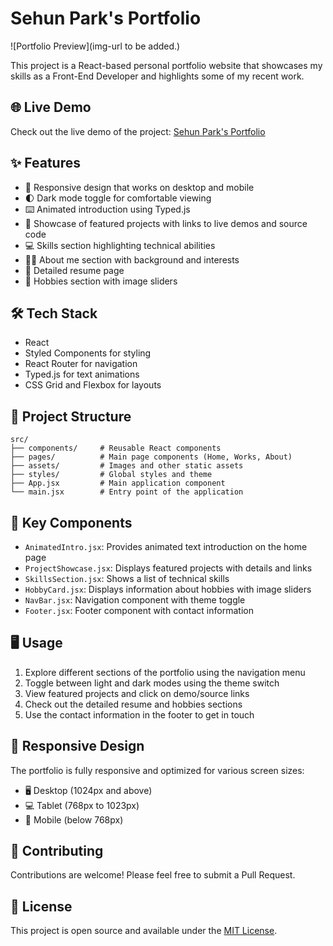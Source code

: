 # Sehun Park's Portfolio

![Portfolio Preview](img-url to be added.)

This project is a React-based personal portfolio website that showcases my skills as a Front-End Developer and highlights some of my recent work.

## 🌐 Live Demo

Check out the live demo of the project: [Sehun Park's Portfolio](https://sehundpark.netlify.app/)

## ✨ Features

- 📱 Responsive design that works on desktop and mobile
- 🌓 Dark mode toggle for comfortable viewing
- ⌨️ Animated introduction using Typed.js
- 🚀 Showcase of featured projects with links to live demos and source code
- 💻 Skills section highlighting technical abilities
- 👨‍💻 About me section with background and interests
- 📄 Detailed resume page
- 🎨 Hobbies section with image sliders

## 🛠️ Tech Stack

- React
- Styled Components for styling
- React Router for navigation
- Typed.js for text animations
- CSS Grid and Flexbox for layouts

## 📁 Project Structure

```
src/
├── components/     # Reusable React components
├── pages/          # Main page components (Home, Works, About)
├── assets/         # Images and other static assets
├── styles/         # Global styles and theme
├── App.jsx         # Main application component
└── main.jsx        # Entry point of the application
```

## 🧩 Key Components

- `AnimatedIntro.jsx`: Provides animated text introduction on the home page
- `ProjectShowcase.jsx`: Displays featured projects with details and links
- `SkillsSection.jsx`: Shows a list of technical skills
- `HobbyCard.jsx`: Displays information about hobbies with image sliders
- `NavBar.jsx`: Navigation component with theme toggle
- `Footer.jsx`: Footer component with contact information

## 🖥️ Usage

1. Explore different sections of the portfolio using the navigation menu
2. Toggle between light and dark modes using the theme switch
3. View featured projects and click on demo/source links
4. Check out the detailed resume and hobbies sections
5. Use the contact information in the footer to get in touch

## 📱 Responsive Design

The portfolio is fully responsive and optimized for various screen sizes:

- 🖥️ Desktop (1024px and above)
- 💻 Tablet (768px to 1023px)
- 📱 Mobile (below 768px)

## 🤝 Contributing

Contributions are welcome! Please feel free to submit a Pull Request.

## 📄 License

This project is open source and available under the [MIT License](LICENSE).
